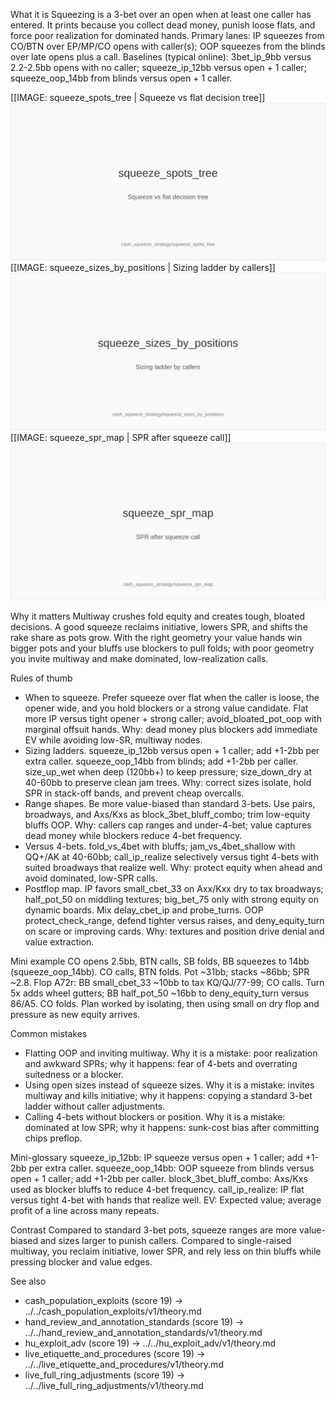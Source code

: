 What it is
Squeezing is a 3-bet over an open when at least one caller has entered. It prints because you collect dead money, punish loose flats, and force poor realization for dominated hands. Primary lanes: IP squeezes from CO/BTN over EP/MP/CO opens with caller(s); OOP squeezes from the blinds over late opens plus a call. Baselines (typical online): 3bet_ip_9bb versus 2.2-2.5bb opens with no caller; squeeze_ip_12bb versus open + 1 caller; squeeze_oop_14bb from blinds versus open + 1 caller.

[[IMAGE: squeeze_spots_tree | Squeeze vs flat decision tree]]
![Squeeze vs flat decision tree](images/squeeze_spots_tree.svg)
[[IMAGE: squeeze_sizes_by_positions | Sizing ladder by callers]]
![Sizing ladder by callers](images/squeeze_sizes_by_positions.svg)
[[IMAGE: squeeze_spr_map | SPR after squeeze call]]
![SPR after squeeze call](images/squeeze_spr_map.svg)

Why it matters
Multiway crushes fold equity and creates tough, bloated decisions. A good squeeze reclaims initiative, lowers SPR, and shifts the rake share as pots grow. With the right geometry your value hands win bigger pots and your bluffs use blockers to pull folds; with poor geometry you invite multiway and make dominated, low-realization calls.

Rules of thumb
- When to squeeze. Prefer squeeze over flat when the caller is loose, the opener wide, and you hold blockers or a strong value candidate. Flat more IP versus tight opener + strong caller; avoid_bloated_pot_oop with marginal offsuit hands. Why: dead money plus blockers add immediate EV while avoiding low-SR, multiway nodes.
- Sizing ladders. squeeze_ip_12bb versus open + 1 caller; add +1-2bb per extra caller. squeeze_oop_14bb from blinds; add +1-2bb per caller. size_up_wet when deep (120bb+) to keep pressure; size_down_dry at 40-60bb to preserve clean jam trees. Why: correct sizes isolate, hold SPR in stack-off bands, and prevent cheap overcalls.
- Range shapes. Be more value-biased than standard 3-bets. Use pairs, broadways, and Axs/Kxs as block_3bet_bluff_combo; trim low-equity bluffs OOP. Why: callers cap ranges and under-4-bet; value captures dead money while blockers reduce 4-bet frequency.
- Versus 4-bets. fold_vs_4bet with bluffs; jam_vs_4bet_shallow with QQ+/AK at 40-60bb; call_ip_realize selectively versus tight 4-bets with suited broadways that realize well. Why: protect equity when ahead and avoid dominated, low-SPR calls.
- Postflop map. IP favors small_cbet_33 on Axx/Kxx dry to tax broadways; half_pot_50 on middling textures; big_bet_75 only with strong equity on dynamic boards. Mix delay_cbet_ip and probe_turns. OOP protect_check_range, defend tighter versus raises, and deny_equity_turn on scare or improving cards. Why: textures and position drive denial and value extraction.

Mini example
CO opens 2.5bb, BTN calls, SB folds, BB squeezes to 14bb (squeeze_oop_14bb). CO calls, BTN folds. Pot ~31bb; stacks ~86bb; SPR ~2.8. Flop A72r: BB small_cbet_33 ~10bb to tax KQ/QJ/77-99; CO calls. Turn 5x adds wheel gutters; BB half_pot_50 ~16bb to deny_equity_turn versus 86/A5. CO folds. Plan worked by isolating, then using small on dry flop and pressure as new equity arrives.

Common mistakes
- Flatting OOP and inviting multiway. Why it is a mistake: poor realization and awkward SPRs; why it happens: fear of 4-bets and overrating suitedness or a blocker.
- Using open sizes instead of squeeze sizes. Why it is a mistake: invites multiway and kills initiative; why it happens: copying a standard 3-bet ladder without caller adjustments.
- Calling 4-bets without blockers or position. Why it is a mistake: dominated at low SPR; why it happens: sunk-cost bias after committing chips preflop.

Mini-glossary
squeeze_ip_12bb: IP squeeze versus open + 1 caller; add +1-2bb per extra caller.
squeeze_oop_14bb: OOP squeeze from blinds versus open + 1 caller; add +1-2bb per caller.
block_3bet_bluff_combo: Axs/Kxs used as blocker bluffs to reduce 4-bet frequency.
call_ip_realize: IP flat versus tight 4-bet with hands that realize well.
EV: Expected value; average profit of a line across many repeats.

Contrast
Compared to standard 3-bet pots, squeeze ranges are more value-biased and sizes larger to punish callers. Compared to single-raised multiway, you reclaim initiative, lower SPR, and rely less on thin bluffs while pressing blocker and value edges.

See also
- cash_population_exploits (score 19) → ../../cash_population_exploits/v1/theory.md
- hand_review_and_annotation_standards (score 19) → ../../hand_review_and_annotation_standards/v1/theory.md
- hu_exploit_adv (score 19) → ../../hu_exploit_adv/v1/theory.md
- live_etiquette_and_procedures (score 19) → ../../live_etiquette_and_procedures/v1/theory.md
- live_full_ring_adjustments (score 19) → ../../live_full_ring_adjustments/v1/theory.md